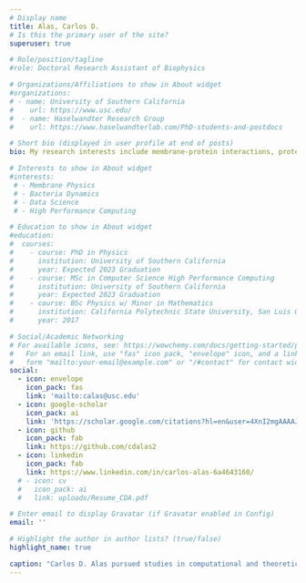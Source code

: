 ```yaml
---
# Display name
title: Alas, Carlos D.
# Is this the primary user of the site?
superuser: true

# Role/position/tagline
#role: Doctoral Research Assistant of Biophysics

# Organizations/Affiliations to show in About widget
#organizations:
# - name: University of Southern California
#    url: https://www.usc.edu/
#  - name: Haselwandter Research Group
#    url: https://www.haselwandterlab.com/PhD-students-and-postdocs

# Short bio (displayed in user profile at end of posts)
bio: My research interests include membrane-protein interactions, protein organization, and bacteria mechanics.

# Interests to show in About widget
#interests:
 # - Membrane Physics
 # - Bacteria Dynamics
 # - Data Science
 # - High Performance Computing

# Education to show in About widget
#education:
#  courses:
#    - course: PhD in Physics
#      institution: University of Southern California
#      year: Expected 2023 Graduation
#    - course: MSc in Computer Science High Performance Computing
#      institution: University of Southern California
#      year: Expected 2023 Graduation
#    - course: BSc Physics w/ Minor in Mathematics
#      institution: California Polytechnic State University, San Luis Obispo
#      year: 2017

# Social/Academic Networking
# For available icons, see: https://wowchemy.com/docs/getting-started/page-builder/#icons
#   For an email link, use "fas" icon pack, "envelope" icon, and a link in the
#   form "mailto:your-email@example.com" or "/#contact" for contact widget.
social:
  - icon: envelope
    icon_pack: fas
    link: 'mailto:calas@usc.edu'
  - icon: google-scholar
    icon_pack: ai
    link: 'https://scholar.google.com/citations?hl=en&user=4XnI2mgAAAAJ'
  - icon: github
    icon_pack: fab
    link: https://github.com/cdalas2
  - icon: linkedin
    icon_pack: fab
    link: https://www.linkedin.com/in/carlos-alas-6a4643160/
  # - icon: cv
  #   icon_pack: ai
  #   link: uploads/Resume_CDA.pdf

# Enter email to display Gravatar (if Gravatar enabled in Config)
email: ''

# Highlight the author in author lists? (true/false)
highlight_name: true

caption: "Carlos D. Alas pursued studies in computational and theoretical physics, computer science, and mathematics at the [University of Southern California](https://dornsife.usc.edu/physics), [California Polytechnic State University of San Luis Obispo](https://physics.calpoly.edu), and [Antelope Valley College](https://www.avc.edu/). Dr. Alas earned his doctorate from the University of Southern California, focusing on the physical principles of membrane mechanics, membrane domain formation, and cellular signal transduction under the guidance of Dr. C. A. Haselwandter. Additionally, Dr. Alas holds a Master's in Computer Science. Dr. Alas has garnered accolades in academia, including research scholarships, a physics subject area award, and a DIA Fellowship. Beyond the academic realm, Dr. Alas has found success in the dynamic field of data science, currently serving as a Senior Associate Data Scientist at The Travelers Indemnity Company. His expertise has significantly contributed to the advancement of data analytics in his professional capacity. During his leisure moments, Dr. Alas enjoys exploring the diverse landscapes of the greater Los Angeles area. Whether taking in the vibrant [coastal regions](https://www.visitlagunabeach.com/), immersing himself in the tranquility of the [Los Angeles National Forest](https://www.fs.usda.gov/angeles), or occasionally indulging in a low stakes game of billiards, Dr. Alas maintains a well-rounded perspective. In addition to his professional and academic pursuits, Dr. Alas finds joy in culinary exploration and maintains a commitment to aerobic fitness through activities such as self-competitive swimming."
---
```

